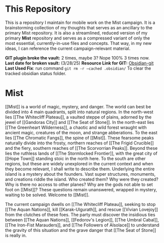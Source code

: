# This Repository
This is a repository I maintain for mobile work on the Mist campaign. It is a brainstorming collection of my thoughts that serves as an ancillary to the primary Mist repository. It is also a streamlined, reduced version of my primary **Mist** repository and serves as a compressed variant of only the most essential, currently-in-use files and concepts. That way, in my new ideas, I can reference the current campaign-relevant material. 

**GIT plugin broke the vault:** 2 times, maybe 3? Nope 100% 3 times now. 
**Last date for broken vault:** (3/28/25)
**Resource Link for GIT:** [Obsidian-git](https://publish.obsidian.md/git-doc/Tips-and-Tricks#Gitignore)
**Last Used Fix**: run command `git rm -r —cached .obsidian/` To clear the tracked obsidian status folder. 
# Mist
[[Mist]] is a world of magic, mystery, and danger. The world can best be divided into 4 main quadrants, split into natural regions. In the north-west lies [[The Whitecliff Plateau]], a vaulted steppe of plains, adorned by the jewel of [[Gandoras City]] and [[The Seat of Stone]]. In the north-east lies [[The Greenheart Wilderness]], a chaotic and wild forest wraught with ancient magic, creatures of the moon, and strange abberations. To the east lies [[The Chromatic Fangs]], the spine of [[Mist]]. These fearsome peaks naturally divide into the frosty, northern reaches of [[The Frigid Crucible]] and the fiery, southern reaches of [[The Scorvorrian Peaks]]. Beyond these lies the ruthless lands of [[The Stormlocked Frontier]], with the great city of [[Hope Town]] standing stoic in the north here. To the south are other regions, but these are widely unexplored in the current context and when they become relevant, I shall write to describe them. Underlying the entire island is a mystery about the founders. Vast super structures, monuments, and creations riddle the island. Who created them? Why were they created? Why is there no access to other planes? Why are the gods not able to set foot on [[Mist]]? These questions remain unanswered, wrapped in mystery, waiting to be solved. Welcome to [[Mist]].

The current campaign dwells on [[The Whitecliff Plateau]], seeking to stop [[The Aquan Nations]], kill [[Karak-Ulgurath]], and rescue [[Vivian Lovejoy]] from the clutches of these foes. The party must discover the insidious ties between [[The Aquan Nations]], [[Fedorov's Legion]], [[The Umbral Cabal]], [[The Iron-Fist Marauders]], and [[The Followers of Alsolace]] to understand the gravity of this situation and the grave danger that [[The Seat of Stone]] is really in. 